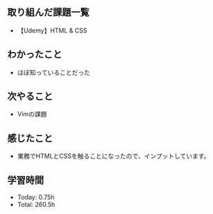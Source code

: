 ## 取り組んだ課題一覧
- 【Udemy】HTML & CSS
## わかったこと
- ほぼ知っていることだった
## 次やること
- Vimの課題
## 感じたこと
- 業務でHTMLとCSSを触ることになったので、インプットしています。
## 学習時間
- Today: 0.75h
- Total: 260.5h
